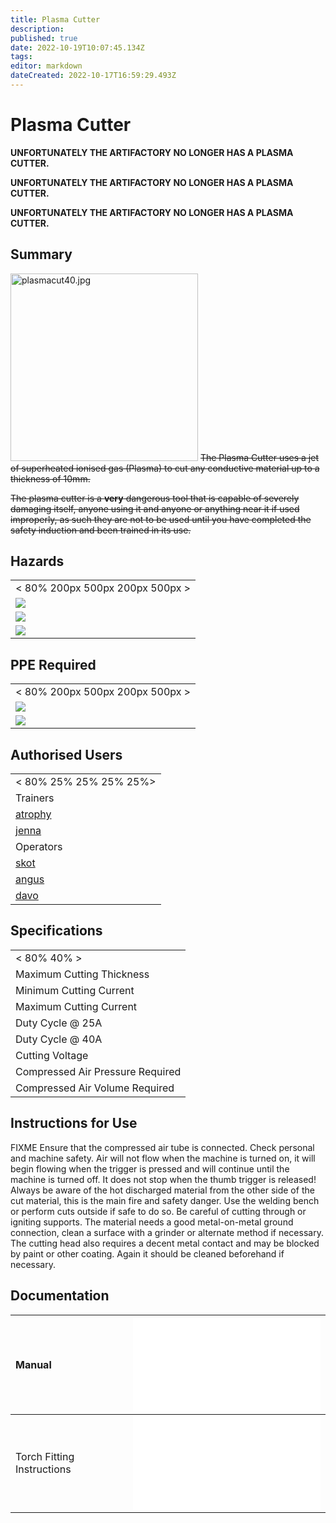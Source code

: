 ```yaml
---
title: Plasma Cutter
description: 
published: true
date: 2022-10-19T10:07:45.134Z
tags: 
editor: markdown
dateCreated: 2022-10-17T16:59:29.493Z
---
```


# Plasma Cutter

**UNFORTUNATELY THE ARTIFACTORY NO LONGER HAS A PLASMA CUTTER.**

**UNFORTUNATELY THE ARTIFACTORY NO LONGER HAS A PLASMA CUTTER.**

**UNFORTUNATELY THE ARTIFACTORY NO LONGER HAS A PLASMA CUTTER.**

## Summary

<img src="/tools/toolphotos/plasmacut40/plasmacut40.jpg" class="align-left" width="300" alt="plasmacut40.jpg" /> <s>The Plasma Cutter uses a jet of superheated ionised gas (Plasma) to cut any conductive material up to a thickness of 10mm.  
  
The plasma cutter is a **very** dangerous tool that is capable of severely damaging itself, anyone using it and anyone or anything near it if used improperly, as such they are not to be used until you have completed the safety induction and been trained in its use.</s>

## Hazards

|                                       |
|---------------------------------------|
| \< 80% 200px 500px 200px 500px \>     |
| ![](/tools/hazards/explosive.svg)     |
| ![](/tools/hazards/fire.svg)          |
| ![](/tools/hazards/visible_light.svg) |

## PPE Required

|                                         |
|-----------------------------------------|
| \< 80% 200px 500px 200px 500px \>       |
| ![](/tools/protection/ppe_clothing.svg) |
| ![](/tools/protection/ppe_gloves.svg)   |

## Authorised Users

|                          |
|--------------------------|
| \< 80% 25% 25% 25% 25%\> |
| Trainers                 |
| [atrophy](/user/atrophy) |
| [jenna](/user/jenna)     |
| Operators                |
| [skot](/user/skot)       |
| [angus](/user/angus)     |
| [davo](/user/davo)       |

## Specifications

|                                  |
|----------------------------------|
| \< 80% 40% \>                    |
| Maximum Cutting Thickness        |
| Minimum Cutting Current          |
| Maximum Cutting Current          |
| Duty Cycle @ 25A                 |
| Duty Cycle @ 40A                 |
| Cutting Voltage                  |
| Compressed Air Pressure Required |
| Compressed Air Volume Required   |

## Instructions for Use

FIXME Ensure that the compressed air tube is connected. Check personal and machine safety. Air will not flow when the machine is turned on, it will begin flowing when the trigger is pressed and will continue until the machine is turned off. It does not stop when the thumb trigger is released! Always be aware of the hot discharged material from the other side of the cut material, this is the main fire and safety danger. Use the welding bench or perform cuts outside if safe to do so. Be careful of cutting through or igniting supports. The material needs a good metal-on-metal ground connection, clean a surface with a grinder or alternate method if necessary. The cutting head also requires a decent metal contact and may be blocked by paint or other coating. Again it should be cleaned beforehand if necessary.

## Documentation

| Manual                     | ![PDF Download](/tools/manuals/cut40.pdf)                         |
|:---------------------------|-------------------------------------------------------------------|
| Torch Fitting Instructions | ![PDF Download](/tools/manuals/plasma_central_adaptor_manual.pdf) |
